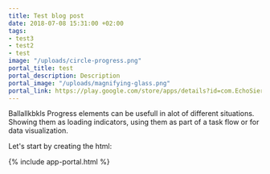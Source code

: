 ```yaml
---
title: Test blog post
date: 2018-07-08 15:31:00 +02:00
tags:
- test3
- test2
- test
image: "/uploads/circle-progress.png"
portal_title: test
portal_description: Description
portal_image: "/uploads/magnifying-glass.png"
portal_link: https://play.google.com/store/apps/details?id=com.EchoSierraStudio.Kadaster_Kaart
---
```


Ballallkbkls
Progress elements can be usefull in alot of different situations. Showing them as loading indicators, using them as part of a task flow or for data visualization.

Let's start by creating the html:

{% include app-portal.html %}


